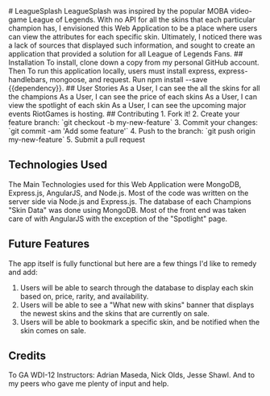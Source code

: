 <snippet>
 <content>
# LeagueSplash
LeagueSplash was inspired by the popular MOBA video-game League of Legends. With no API for all the skins that each particular champion has, I envisioned this Web Application to be a place where users can view the attributes for each specific skin. Ultimately, I noticed there was a lack of sources that displayed such information, and sought to create an application that provided a solution for all League of Legends Fans.
## Installation
To install, clone down a copy from my personal GitHub account. Then To run this application locally, users must install express, express-handlebars, mongoose, and request. Run npm install --save {{dependency}}.
## User Stories
As a User, I can see the all the skins for all the champions
As a User, I can see the price of each skins
As a User, I can view the spotlight of each skin
As a User, I can see the upcoming major events RiotGames is hosting.
## Contributing
1. Fork it!
2. Create your feature branch: `git checkout -b my-new-feature`
3. Commit your changes: `git commit -am 'Add some feature'`
4. Push to the branch: `git push origin my-new-feature`
5. Submit a pull request

## Technologies Used
The Main Technologies used for this Web Application were MongoDB, Express.js, AngularJS, and Node.js. Most of the code was written on the server side via Node.js and Express.js. The database of each Champions "Skin Data" was done using MongoDB. Most of the front end was taken care of with AngularJS with the exception of the "Spotlight" page.

## Future Features
The app itself is fully functional but here are a few things I'd like to remedy and add:
  1. Users will be able to search through the database to display each skin based on, price, rarity, and availability.
  2. Users will be able to see a "What new with skins" banner that displays the newest skins and the skins that are currently on sale.
  3. Users will be able to bookmark a specific skin, and be notified when the skin comes on sale.

## Credits
To GA WDI-12 Instructors: Adrian Maseda, Nick Olds, Jesse Shawl.
And to my peers who gave me plenty of input and help.
</content>

</snippet>
